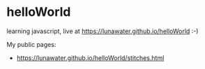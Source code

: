 # helloWorld
learning javascript, live at https://lunawater.github.io/helloWorld :-) 

My public pages:
* https://lunawater.github.io/helloWorld/stitches.html
